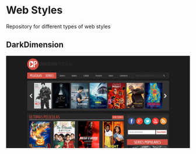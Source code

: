# Web Styles
Repository for different types of web styles

## DarkDimension

![img](img/DarkDimension.png)

